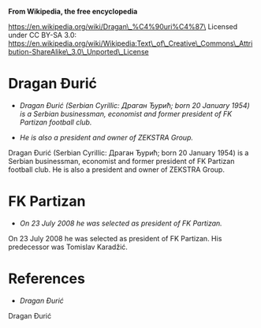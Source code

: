 **From Wikipedia, the free encyclopedia**

https://en.wikipedia.org/wiki/Dragan\_%C4%90uri%C4%87\
Licensed under CC BY-SA 3.0:\
https://en.wikipedia.org/wiki/Wikipedia:Text\_of\_Creative\_Commons\_Attribution-ShareAlike\_3.0\_Unported\_License

Dragan Đurić
============

-   *Dragan Đurić (Serbian Cyrillic: Драган Ђурић; born 20 January 1954)
    is a Serbian businessman, economist and former president of FK
    Partizan football club.*

-   *He is also a president and owner of ZEKSTRA Group.*

Dragan Đurić (Serbian Cyrillic: Драган Ђурић; born 20 January 1954) is a
Serbian businessman, economist and former president of FK Partizan
football club. He is also a president and owner of ZEKSTRA Group.

FK Partizan
===========

-   *On 23 July 2008 he was selected as president of FK Partizan.*

On 23 July 2008 he was selected as president of FK Partizan. His
predecessor was Tomislav Karadžić.

References
==========

-   *Dragan Đurić*

Dragan Đurić
